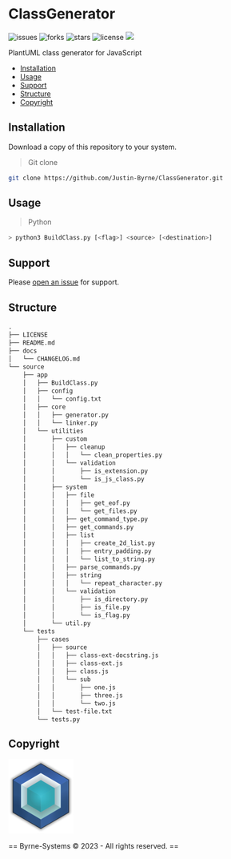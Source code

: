 # ClassGenerator

![issues](https://img.shields.io/github/issues/Justin-Byrne/ClassGenerator)
![forks](https://img.shields.io/github/forks/Justin-Byrne/ClassGenerator)
![stars](https://img.shields.io/github/stars/Justin-Byrne/ClassGenerator)
![license](https://img.shields.io/github/license/Justin-Byrne/ClassGenerator)
<img src="https://img.shields.io/badge/Python-3.11.2-blue" />
 
PlantUML class generator for JavaScript

- [Installation](#installation)
- [Usage](#usage)
- [Support](#support)
- [Structure](#structure)
- [Copyright](#copyright)

## Installation

Download a copy of this repository to your system.

> Git clone

```sh
git clone https://github.com/Justin-Byrne/ClassGenerator.git
```

## Usage

> Python

```sh
> python3 BuildClass.py [<flag>] <source> [<destination>]
```

## Support

Please [open an issue](https://github.com/Justin-Byrne/ClassGenerator/issues/new) for support.


## Structure

```
.
├── LICENSE
├── README.md
├── docs
│   └── CHANGELOG.md
└── source
    ├── app
    │   ├── BuildClass.py
    │   ├── config
    │   │   └── config.txt
    │   ├── core
    │   │   ├── generator.py
    │   │   └── linker.py
    │   └── utilities
    │       ├── custom
    │       │   ├── cleanup
    │       │   │   └── clean_properties.py
    │       │   └── validation
    │       │       ├── is_extension.py
    │       │       └── is_js_class.py
    │       ├── system
    │       │   ├── file
    │       │   │   ├── get_eof.py
    │       │   │   └── get_files.py
    │       │   ├── get_command_type.py
    │       │   ├── get_commands.py
    │       │   ├── list
    │       │   │   ├── create_2d_list.py
    │       │   │   ├── entry_padding.py
    │       │   │   └── list_to_string.py
    │       │   ├── parse_commands.py
    │       │   ├── string
    │       │   │   └── repeat_character.py
    │       │   └── validation
    │       │       ├── is_directory.py
    │       │       ├── is_file.py
    │       │       └── is_flag.py
    │       └── util.py
    └── tests
        ├── cases
        │   ├── source
        │   │   ├── class-ext-docstring.js
        │   │   ├── class-ext.js
        │   │   ├── class.js
        │   │   └── sub
        │   │       ├── one.js
        │   │       ├── three.js
        │   │       └── two.js
        │   └── test-file.txt
        └── tests.py
```

## Copyright

![Byrne-Systems](https://github.com/Justin-Byrne/ClassGenerator/blob/main/images/cube_sm.png)

== Byrne-Systems © 2023 - All rights reserved. ==
